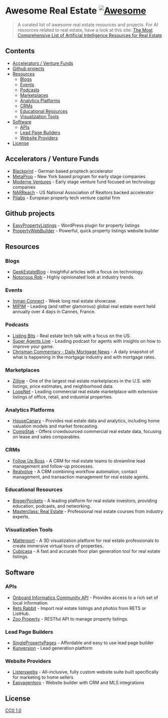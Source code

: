 # Awesome Real Estate [![Awesome](https://cdn.rawgit.com/sindresorhus/awesome/d7305f38d29fed78fa85652e3a63e154dd8e8829/media/badge.svg)](https://github.com/sindresorhus/awesome)

> A curated list of awesome real estate resources and projects.
> For AI resources related to real estate, have a look at this site:  [The Most Comprehensive List of Artificial Intelligence Resources for Real Estate
](https://www.propertyaitools.com)

## Contents

- [Accelerators / Venture Funds](#accelerators)
- [Github projects](#github-projects)
- [Resources](#resources)
  - [Blogs](#blogs)
  - [Events](#events)
  - [Podcasts](#podcasts)
  - [Marketplaces](#marketplaces)
  - [Analytics Platforms](#analytics-platforms)
  - [CRMs](#crms)
  - [Educational Resources](#educational-resources)
  - [Visualization Tools](#visualization-tools)
- [Software](#software)
  - [APIs](#apis)  
  - [Lead Page Builders](#lead-page-builders) 
  - [Website Providers](#website-providers)
- [License](#license)

## Accelerators / Venture Funds

- [Blackprint](http://www.blackprintbooster.vc) - German based proptech accelerator 
- [MetaProp](http://www.metaprop.org/) - New York based program for early stage companies
- [Moderne Ventures](https://www.moderneventures.com/) - Early stage venture fund focused on technology companies 
- [NARReach](http://www.narreach.com/) - US National Association of Realtors backed accelerator
- [Pilabs](http://pilabs.co.uk/) - European property tech venture capital firm 

## Github projects

- [EasyPropertyListings](https://github.com/easypropertylistings/Easy-Property-Listings) - WordPress plugin for property listings
- [PropertyWebBuilder](https://github.com/etewiah/property_web_builder) - Powerful, quick property listings website builder

## Resources

### Blogs

- [GeekEstateBlog](http://geekestateblog.com/) - Insightful articles with a focus on technology.
- [Notorious Rob](http://www.notorious-rob.com/) - Highly opinionated look at industry trends.

### Events

- [Inman Connect](https://www.inman.com/event/icsf17/) - Week long real estate showcase.
- [MIPIM](http://www.mipim.com/) - Leading (and rather glamorous) global real estate event held annually over 4 days in Cannes, France.

### Podcasts

- [Listing Bits](http://listingbits.libsyn.com) - Real estate tech talk with a focus on the US.
- [Super Agents Live](https://player.fm/series/super-agents-live-real-estate-coaching) - Leading podcast for agents with insights on how to improve your game.
- [Chrisman Commentary - Daily Mortgage News](https://open.spotify.com/show/3XsABmcuSD7vdYjfE8QlyO) - A daily snapshot of what is happening in the mortgage industry and with mortgage rates.

### Marketplaces

- [Zillow](https://www.zillow.com/) - One of the largest real estate marketplaces in the U.S. with listings, price estimates, and neighborhood data.
- [LoopNet](https://www.loopnet.com/) - Leading commercial real estate marketplace with extensive listings of office, retail, and industrial properties.

### Analytics Platforms

- [HouseCanary](https://www.housecanary.com/) - Provides real estate data and analytics, including home valuation models and market forecasting.
- [CompStak](https://www.compstak.com/) - Offers crowdsourced commercial real estate data, focusing on lease and sales comparables.

### CRMs

- [Follow Up Boss](https://www.followupboss.com/) - A CRM for real estate teams to streamline lead management and follow-up processes.
- [Realvolve](https://www.realvolve.com/) - A CRM combining workflow automation, contact management, and transaction management for real estate agents.

### Educational Resources

- [BiggerPockets](https://www.biggerpockets.com/) - A leading platform for real estate investors, providing education, podcasts, and networking.
- [Masterclass: Real Estate](https://www.masterclass.com/) - Professional real estate courses from industry experts.

### Visualization Tools

- [Matterport](https://www.matterport.com/) - A 3D visualization platform for real estate professionals to create immersive virtual tours of properties.
- [Cubicasa](https://www.cubicasa.com/) - A fast and accurate floor plan generation tool for real estate listings.

## Software

### APIs

- [Onboard Informatics Community API](https://developer.onboard-apis.com/products/Community-API) - Provides access to a rich set of local information.
- [Rets Rabbit](http://www.retsrabbit.com) - Import real estate listings and photos from RETS or ListHub. 
- [Zoo Property](http://www.zooproperty.com/api/) - RESTful API to manage property listings.

### Lead Page Builders

- [SinglePropertyPages](https://singlepropertypages.com) - Affordable and easy to use lead page builder
- [Kunversion](https://kunversion.com) - Lead generation platform

### Website Providers

- [Listerswebs](https://listerswebs.com) - All-inclusive, fully custom website suite built specifically for marketing to home sellers
- [Easyagentpro](https://easyagentpro.com) - Website builder with CRM and MLS integrations

## License

[CC0 1.0](https://creativecommons.org/publicdomain/zero/1.0/)
